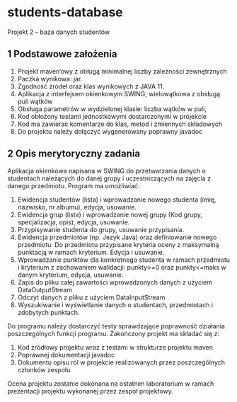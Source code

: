 # students-database
Projekt 2 – baza danych studentów

## 1 Podstawowe założenia
1. Projekt maven’owy z obługą minimalnej liczby zależności zewnętrznych
2. Paczka wynikowa: jar.
3. Zgodność źródeł oraz klas wynikowych z JAVA 11.
4. Aplikacja z interfejsem okienkowym SWING, wielowątkowa z obsługą puli wątków
5. Obsługa parametrów w wydzielonej klasie: liczba wątków w puli,
6. Kod obłożony testami jednostkowymi dostarczonymi w projekcie
7. Kod ma zawierać komentarze do klas, metod i zmiennych składowych
8. Do projektu należy dołączyć wygenerowany poprawny javadoc


## 2 Opis merytoryczny zadania
Aplikacja okienkowa napisana w SWING do przetwarzania danych o studentach należących do danej grupy i uczestniczących na zajęcia z danego przedmiotu.
Program ma umożliwiać:

1. Ewidencja studentów (lista) i wprowadzanie nowego studenta (imię, nazwisko, nr albumu), edycja, usuwanie.
2. Ewidencja grup (lista) i wprowadzanie nowej grupy (Kod grupy, specjalizacja, opis), edycja, usuwanie.
3. Przypisywanie studenta do grupy, usuwanie przypisania.
4. Ewidencja przedmiotów (np. Jezyk Java) oraz definiowanie nowego przedmiotu. Do przedmiotu przypisane kryteria oceny z maksymalną punktacją w ramach kryterium. Edycja i usuwanie.
5. Wprowadzanie punktów dla konkretnego studenta w ramach przedmiotu i kryterium z zachowaniem walidacji: punkty>=0 oraz punkty<=maks w danym kryterium, edycja, usuwanie.
6. Zapis do pliku całej zawartości wprowadzonych danych z użyciem DataOutputStream
7. Odczyt danych z pliku z użyciem DataInputStream
8. Wyszukiwanie i wyświetlanie danych o studentach, przedmiotach i zdobytych punktach.

Do programu należy dostarczyć testy sprawdzające poprawność działania poszczególnych funkcji programu.
Zakończony projekt ma składać się z:

1. Kod źródłowy projektu wraz z testami w strukturze projektu maven
2. Poprawnej dokumentacji javadoc
3. Dokumentu opisu ról w projekcie realizowanych przez poszczególnych członków zespołu

Ocena projektu zostanie dokonana na ostatnim laboratorium w ramach prezentacji
projektu wykonanej przez zespół projektowy.
